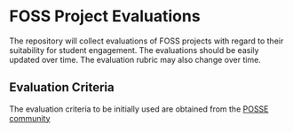 # FOSS Project Evaluations

The repository will collect evaluations of FOSS projects with regard to their suitability for student engagement. The evaluations should be easily updated over time. The evaluation rubric may also change over time.

## Evaluation Criteria

The evaluation criteria to be initially used are obtained from the [POSSE community](http://foss2serve.org/index.php/Project_Evaluation_(Activity))